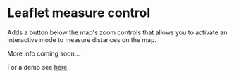 Leaflet measure control
=======================

Adds a button below the map's zoom controls that allows you to activate an interactive mode to measure distances on the map.

More info coming soon...

For a demo see [here](http://lupin-de-mid.github.com/leaflet.measure/example.html).
